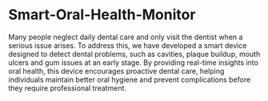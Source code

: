 # Smart-Oral-Health-Monitor

Many people neglect daily dental care and only visit the dentist when a serious issue arises. To address this, we have developed a smart device designed to detect dental problems, such as cavities, plaque buildup, mouth ulcers and gum issues at an early stage. By providing real-time insights into oral health, this device encourages proactive dental care, helping individuals maintain better oral hygiene and prevent complications before they require professional treatment.